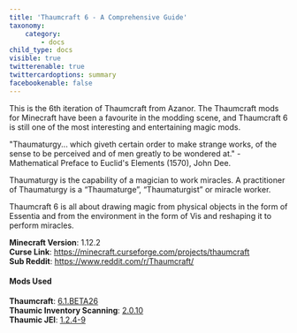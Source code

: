 ```yaml
---
title: 'Thaumcraft 6 - A Comprehensive Guide'
taxonomy:
    category:
        - docs
child_type: docs
visible: true
twitterenable: true
twittercardoptions: summary
facebookenable: false
---
```


This is the 6th iteration of Thaumcraft from Azanor. The Thaumcraft mods for Minecraft have been a favourite in the modding scene, and Thaumcraft 6 is still one of the most interesting and entertaining magic mods.

"Thaumaturgy... which giveth certain order to make strange works, of the sense to be perceived and of men greatly to be wondered at." - Mathematical Preface to Euclid's Elements (1570), John Dee.

Thaumaturgy is the capability of a magician to work miracles. A practitioner of Thaumaturgy is a “Thaumaturge”, “Thaumaturgist” or miracle worker.

Thaumcraft 6 is all about drawing magic from physical objects in the form of Essentia and from the environment in the form of Vis and reshaping it to perform miracles.

**Minecraft Version**: 1.12.2  
**Curse Link**: https://minecraft.curseforge.com/projects/thaumcraft  
**Sub Reddit**: https://www.reddit.com/r/Thaumcraft/  

#### Mods Used
**Thaumcraft**: [6.1.BETA26 ](https://minecraft.curseforge.com/projects/thaumcraft/)  
**Thaumic Inventory Scanning**: [2.0.10 ](https://minecraft.curseforge.com/projects/thaumcraft-inventory-scanning)  
**Thaumic JEI**: [1.2.4-9](https://minecraft.curseforge.com/projects/thaumic-jei)   
